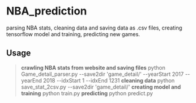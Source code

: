 # NBA_prediction
parsing NBA stats, cleaning data and saving data as .csv files, creating tensorflow model and training, predicting new games.
## Usage
> **crawling NBA stats from website and saving files**
> python Game_detail_parser.py --save2dir 'game_detail/' --yearStart 2017 --yearEnd 2018 --idxStart 1 --idxEnd 1231
> **cleaning data**
python save_stat_2csv.py --save2dir 'game_detail/'
> **creating model and training**
python train.py
> **predicting**
python predict.py


